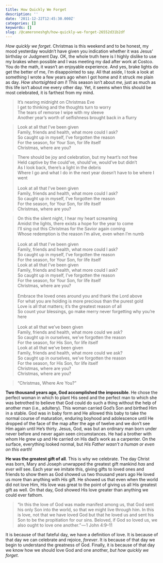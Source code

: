 ```yaml
---
title: How Quickly We Forget
description: ''
date: '2011-12-22T12:45:30.000Z'
categories: []
keywords: []
slug: /@cameroneshgh/how-quickly-we-forget-26552d31b2df
---
```


_How quickly we forget_. Christmas is this weekend and to be honest, my mood yesterday wouldn’t have given you indication whether it was Jesus’ birthday or Judgment Day. OK, the whole truth here is I highly dislike to use my brakes when possible and I was meeting my dad after work at Costco. You do the math, it wasn’t an enjoyable experience. And yes, brake lights do get the better of me, I’m disappointed to say. All that aside, I took a look at something I wrote a few years ago when I got home and it struck me plain as day. _How shortsighted am I_! This season isn’t about _me_, just as much as this life isn’t about me every other day. Yet, it seems when this should be most celebrated, it is farthest from my mind.

> It’s nearing midnight on Christmas Eve  
> I get to thinking and the thoughts turn to worry  
> The tears of remorse I wipe with my sleeve  
> Another year’s worth of selfishness brought back in a flurry

> Look at all that I’ve been given  
> Family, friends and health, what more could I ask?  
> So caught up in myself, I’ve forgotten the reason  
> For the season, for Your Son, for life itself  
> Christmas, where are you?

> There should be joy and celebration, but my heart’s not free  
> Held captive by the could’ve, should’ve, would’ve but didn’t  
> As I look back, there’s a light in the debris  
> Where I go and what I do in the next year doesn’t have to be where I went  
>    
> Look at all that I’ve been given  
> Family, friends and health, what more could I ask?  
> So caught up in myself, I’ve forgotten the reason  
> For the season, for Your Son, for life itself  
> Christmas, where are you?

> On this the silent night, I hear my heart screaming  
> Amidst the lights, there exists a hope for the year to come  
> I’ll sing out this Christmas for the Savior again coming  
> Whose redemption is the reason I’m alive, even when I’m numb  
>    
> Look at all that I’ve been given  
> Family, friends and health, what more could I ask?  
> So caught up in myself, I’ve forgotten the reason  
> For the season, for Your Son, for life itself  
> Look at all that I’ve been given  
> Family, friends and health, what more could I ask?  
> So caught up in myself, I’ve forgotten the reason  
> For the season, for Your Son, for life itself  
> Christmas, where are you?  
>    
> Embrace the loved ones around you and thank the Lord above  
> For what you are holding is more precious than the purest gold  
> Love is all that matters; it’s the greatest reason of all  
> So count your blessings, go make merry never forgetting why you’re here  
>    
> Look at all that we’ve been given  
> Family, friends and health, what more could we ask?  
> So caught up in ourselves, we’ve forgotten the reason  
> For the season, for His Son, for life itself  
> Look at all that we’ve been given  
> Family, friends and health, what more could we ask?  
> So caught up in ourselves, we’ve forgotten the reason  
> For the season, for His Son, for life itself  
> Christmas, where are you?  
> Christmas, where are you?

> “Christmas, Where Are You?”

**Two thousand years ago, God accomplished the impossible**. He chose the perfect woman in which to plant His seed and the perfect man to which she was betrothed to believe that God could do such a thing without the help of another man (i.e., adultery). This woman carried God’s Son and birthed Him in a stable. God was in baby form and He allowed this baby to take the normal course of maturation, enduring boyhood and adolescence until He dropped of the face of the map after the age of twelve and we don’t see Him again until He’s thirty. Jesus, God, was but an ordinary man born under never before and never again seen circumstances. He had a brother with whom He grew up and He carried on His dad’s work as a carpenter. On the surface, everything looked normal, but _His Father wasn’t a human or even on this earth_!

**He was the greatest gift of all**. This is why we celebrate. The day Christ was born, Mary and Joseph unwrapped the greatest gift mankind _has_ and _ever will_ see. Each year we imitate this, giving gifts to loved ones and friends to show them as God showed us two thousand years ago He loved us more than anything with _His_ gift. He showed us that even when the world did not love Him, His love was great to the point of giving us all His greatest gift as well. On that day, God showed His love greater than anything we could ever fathom.

> “In this the love of God was made manifest among us, that God sent his only Son into the world, so that we might live through him. In this is love, not that we have loved God but that he loved us and sent his Son to be the propitiation for our sins. Beloved, if God so loved us, we also ought to love one another.” — 1 John 4:9–11

It is because of that fateful day, we have a definition of love. It is because of that day we can celebrate and rejoice, _forever_. It is because of that day we begin to understand the greatness of God. Finally, it is because of that day we know how we should love God and one another, _but how quickly we forget_.